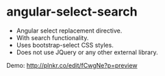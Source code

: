 angular-select-search
=====================

- Angular select replacement directive.
- With search functionality.
- Uses bootstrap-select CSS styles.
- Does not use JQuery or any other external library.

Demo: http://plnkr.co/edit/fCwgNe?p=preview
